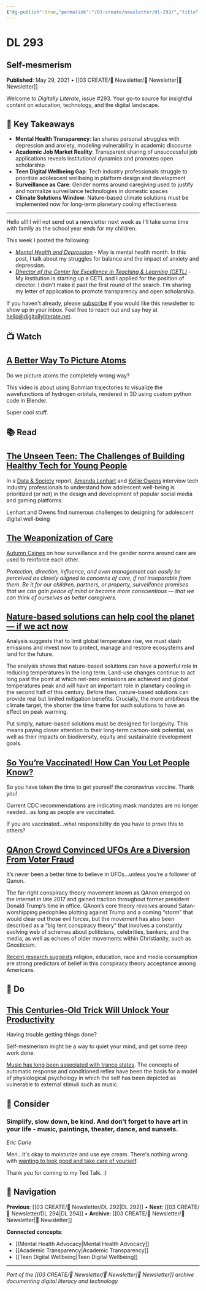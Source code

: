 ```yaml
---
{"dg-publish":true,"permalink":"/03-create/newsletter/dl-293/","title":"Self-mesmerism","tags":["mental-health","academic-transparency","atom-visualization","teen-digital-wellbeing","surveillance-care","climate-solutions","vaccine-verification","qanon-ufos","productivity-techniques"],"created":"2021-05-29","updated":"2025-07-31"}
---
```



# DL 293
## Self-mesmerism

**Published**: May 29, 2021 • [[03 CREATE/📧 Newsletter/📧 Newsletter\|📧 Newsletter]]

Welcome to *Digitally Literate*, issue #293. Your go-to source for insightful content on education, technology, and the digital landscape.

## 🔖 Key Takeaways
- **Mental Health Transparency**: Ian shares personal struggles with depression and anxiety, modeling vulnerability in academic discourse
- **Academic Job Market Reality**: Transparent sharing of unsuccessful job applications reveals institutional dynamics and promotes open scholarship
- **Teen Digital Wellbeing Gap**: Tech industry professionals struggle to prioritize adolescent wellbeing in platform design and development
- **Surveillance as Care**: Gender norms around caregiving used to justify and normalize surveillance technologies in domestic spaces
- **Climate Solutions Window**: Nature-based climate solutions must be implemented now for long-term planetary cooling effectiveness

---

Hello all! I will not send out a newsletter next week as I'll take some time with family as the school year ends for my children. 

This week I posted the following:

- [*Mental Health and Depression*](https://wiobyrne.com/mental-health-and-depression/) \- May is mental health month. In this post, I talk about my struggles for balance and the impact of anxiety and depression. 
- [*Director of the Center for Excellence in Teaching & Learning (CETL)*](https://docs.google.com/document/d/1upqB5DgmPjFv-KIoozjEaU7Vd1vTCS1mOUT6Yok92I8/edit) \- My institution is starting up a CETL and I applied for the position of director. I didn't make it past the first round of the search. I'm sharing my letter of application to promote transparency and open scholarship. 

If you haven't already, please [subscribe](https://digitallyliterate.net/subscribe/) if you would like this newsletter to show up in your inbox. Feel free to reach out and say hey at [hello@digitallyliterate.net](mailto:hello@digitallyliterate.net).

## 📺 Watch

## [A Better Way To Picture Atoms](https://www.youtube.com/watch?v=W2Xb2GFK2yc)

Do we picture atoms the completely wrong way? 

This video is about using Bohmian trajectories to visualize the wavefunctions of hydrogen orbitals, rendered in 3D using custom python code in Blender.

Super cool stuff. 

## 📚 Read

## [The Unseen Teen: The Challenges of Building Healthy Tech for Young People](https://datasociety.net/library/the-unseen-teen/)

In a [Data & Society](https://datasociety.net/) report, [Amanda Lenhart](https://amandalenhart.com/) and [Kellie Owens](https://twitter.com/_kellie_owens_) interview tech industry professionals to understand how adolescent well-being is prioritized (or not) in the design and development of popular social media and gaming platforms. 

Lenhart and Owens find numerous challenges to designing for adolescent digital well-being

## [The Weaponization of Care](https://reallifemag.com/the-weaponization-of-care/)

[Autumn Caines](https://autummcaines.com/) on how surveillance and the gender norms around care are used to reinforce each other. 

*Protection, direction, influence, and even management can easily be perceived as closely aligned to concerns of care, if not inseparable from them. Be it for our children, partners, or property, surveillance promises that we can gain peace of mind or become more conscientious — that we can think of ourselves as better caregivers.*

## [Nature-based solutions can help cool the planet — if we act now](https://www.nature.com/articles/d41586-021-01241-2)

Analysis suggests that to limit global temperature rise, we must slash emissions and invest now to protect, manage and restore ecosystems and land for the future.

The analysis shows that nature-based solutions can have a powerful role in reducing temperatures in the long term. Land-use changes continue to act long past the point at which net-zero emissions are achieved and global temperatures peak and will have an important role in planetary cooling in the second half of this century. Before then, nature-based solutions can provide real but limited mitigation benefits. Crucially, the more ambitious the climate target, the shorter the time frame for such solutions to have an effect on peak warming.

Put simply, nature-based solutions must be designed for longevity. This means paying closer attention to their long-term carbon-sink potential, as well as their impacts on biodiversity, equity and sustainable development goals. 

## [So You’re Vaccinated! How Can You Let People Know?](https://www.wired.com/story/wear-your-vaccinated-sticker-with-pride/)

So you have taken the time to get yourself the coronavirus vaccine. Thank you!

Current CDC recommendations are indicating mask mandates are no longer needed...as long as people are vaccinated. 

If you are vaccinated...what responsibility do you have to prove this to others?

## [QAnon Crowd Convinced UFOs Are a Diversion From Voter Fraud](https://makezine.com/2021-05-14/the-rebble-alliance-preserving-the-pebble-smart-watch/)

It’s never been a better time to believe in UFOs...unless you're a follower of Qanon. 

The far-right conspiracy theory movement known as QAnon emerged on the internet in late 2017 and gained traction throughout former president Donald Trump’s time in office. QAnon’s core theory revolves around Satan-worshipping pedophiles plotting against Trump and a coming “storm” that would clear out those evil forces, but the movement has also been described as a “big tent conspiracy theory” that involves a constantly evolving web of schemes about politicians, celebrities, bankers, and the media, as well as echoes of older movements within Christianity, such as Gnosticism.

[Recent research suggests](https://www.prri.org/research/qanon-conspiracy-american-politics-report/) religion, education, race and media consumption are strong predictors of belief in this conspiracy theory acceptance among Americans. 

## 🔨 Do

## [This Centuries-Old Trick Will Unlock Your Productivity](https://www.nytimes.com/2021-05-26/magazine/productivity-self-mesmerism.html)

Having trouble getting things done?

Self-mesmerism might be a way to quiet your mind, and get some deep work done.

[Music has long been associated with trance states](https://academic.oup.com/shm/article/25/2/271/1739124). The concepts of automatic response and conditioned reflex have been the basis for a model of physiological psychology in which the self has been depicted as vulnerable to external stimuli such as music. 

## 🤔 Consider

### Simplify, slow down, be kind. And don't forget to have art in your life - music, paintings, theater, dance, and sunsets.

*Eric Carle*

Men...it's okay to moisturize and use eye cream. There's nothing wrong with [wanting to look good and take care of yourself](https://www.yahoo.com/lifestyle/alex-rodriguez-coversation-men-wearing-makeup-212643955.html). 

Thank you for coming to my Ted Talk. :)

## 🔗 Navigation

**Previous**: [[03 CREATE/📧 Newsletter/DL 292\|DL 292]] • **Next**: [[03 CREATE/📧 Newsletter/DL 294\|DL 294]] • **Archive**: [[03 CREATE/📧 Newsletter/📧 Newsletter\|📧 Newsletter]]

**Connected concepts**:
- [[Mental Health Advocacy\|Mental Health Advocacy]]
- [[Academic Transparency\|Academic Transparency]]
- [[Teen Digital Wellbeing\|Teen Digital Wellbeing]]

---

*Part of the [[03 CREATE/📧 Newsletter/📧 Newsletter\|📧 Newsletter]] archive documenting digital literacy and technology.*